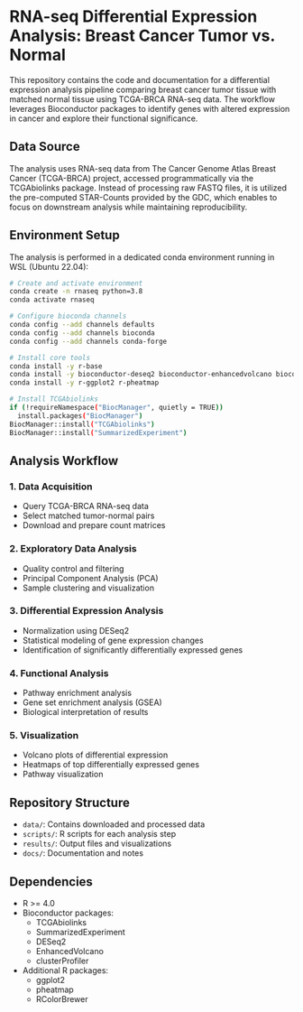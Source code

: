 # RNA-seq Differential Expression Analysis: Breast Cancer Tumor vs. Normal

This repository contains the code and documentation for a differential expression analysis pipeline comparing breast cancer tumor tissue with matched normal tissue using TCGA-BRCA RNA-seq data. The workflow leverages Bioconductor packages to identify genes with altered expression in cancer and explore their functional significance.

## Data Source
The analysis uses RNA-seq data from The Cancer Genome Atlas Breast Cancer (TCGA-BRCA) project, accessed programmatically via the TCGAbiolinks package. Instead of processing raw FASTQ files, it is utilized the pre-computed STAR-Counts provided by the GDC, which enables to focus on downstream analysis while maintaining reproducibility.

## Environment Setup
The analysis is performed in a dedicated conda environment running in WSL (Ubuntu 22.04):

```bash
# Create and activate environment
conda create -n rnaseq python=3.8
conda activate rnaseq

# Configure bioconda channels
conda config --add channels defaults
conda config --add channels bioconda
conda config --add channels conda-forge

# Install core tools
conda install -y r-base
conda install -y bioconductor-deseq2 bioconductor-enhancedvolcano bioconductor-gsea
conda install -y r-ggplot2 r-pheatmap

# Install TCGAbiolinks
if (!requireNamespace("BiocManager", quietly = TRUE))
  install.packages("BiocManager")
BiocManager::install("TCGAbiolinks")
BiocManager::install("SummarizedExperiment")
```

## Analysis Workflow
### 1. Data Acquisition
- Query TCGA-BRCA RNA-seq data
- Select matched tumor-normal pairs
- Download and prepare count matrices

### 2. Exploratory Data Analysis
- Quality control and filtering
- Principal Component Analysis (PCA)
- Sample clustering and visualization

### 3. Differential Expression Analysis
- Normalization using DESeq2
- Statistical modeling of gene expression changes
- Identification of significantly differentially expressed genes

### 4. Functional Analysis
- Pathway enrichment analysis
- Gene set enrichment analysis (GSEA)
- Biological interpretation of results

### 5. Visualization
- Volcano plots of differential expression
- Heatmaps of top differentially expressed genes
- Pathway visualization

## Repository Structure
- `data/`: Contains downloaded and processed data
- `scripts/`: R scripts for each analysis step
- `results/`: Output files and visualizations
- `docs/`: Documentation and notes

## Dependencies
- R >= 4.0
- Bioconductor packages:
  - TCGAbiolinks
  - SummarizedExperiment
  - DESeq2
  - EnhancedVolcano
  - clusterProfiler
- Additional R packages:
  - ggplot2
  - pheatmap
  - RColorBrewer

